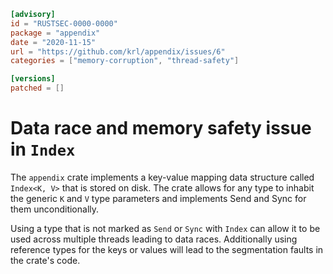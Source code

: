 ```toml
[advisory]
id = "RUSTSEC-0000-0000"
package = "appendix"
date = "2020-11-15"
url = "https://github.com/krl/appendix/issues/6"
categories = ["memory-corruption", "thread-safety"]

[versions]
patched = []
```

# Data race and memory safety issue in `Index`

The `appendix` crate implements a key-value mapping data structure called
`Index<K, V>` that is stored on disk. The crate allows for any type to inhabit
the generic `K` and `V` type parameters and implements Send and Sync for them
unconditionally.

Using a type that is not marked as `Send` or `Sync` with `Index` can allow it
to be used across multiple threads leading to data races. Additionally using
reference types for the keys or values will lead to the segmentation faults
in the crate's code.
